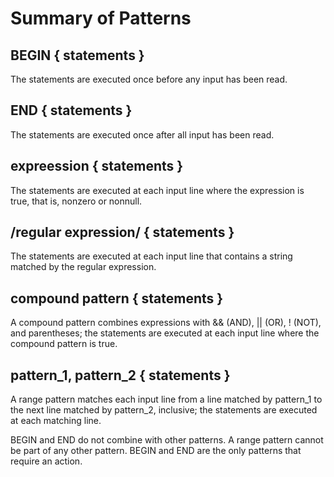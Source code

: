 # Summary of Patterns

## BEGIN { statements }

The statements are executed once before any input has been read.

## END { statements }

The statements are executed once after all input has been read.

## expreession { statements }

The statements are executed at each input line where the expression is
true, that is, nonzero or nonnull.

## /regular expression/ { statements }

The statements are executed at each input line that contains a string
matched by the regular expression.

## compound pattern { statements }

A compound pattern combines expressions with && (AND), || (OR), !
(NOT), and parentheses; the statements are executed at each input line
where the compound pattern is true.

## pattern_1, pattern_2 { statements }

A range pattern matches each input line from a line matched by
pattern_1 to the next line matched by pattern_2, inclusive; the
statements are executed at each matching line.

BEGIN and END do not combine with other patterns. A range pattern
cannot be part of any other pattern. BEGIN and END are the only
patterns that require an action.
